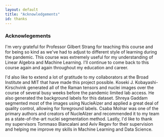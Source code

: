 ```yaml
---
layout: default
title: "Acknowledgements"
id: thanks
---
```


### Acknowlegements

I'm very grateful for Professor Gilbert Strang for teaching this course and for being so kind as we've had to adjust to different style of learning during the pandemic. This course was extremely useful for my understanding of Linear Algebra and Machine Learning. I'll continue to come back to this course again and again throughout my education and career. 

I'd also like to extend a lot of gratitude to my collaborators at the Broad Institute and MIT that have made this project possible. Koseki J. Kobayashi-Kirschvink generated all of the Raman tensors and nuclei images over the course of several busy weeks before the pandemic limited lab access. He also generated the background labels for this dataset.  Shreya Gaddam segmented most of the images using NucleAizer and applied a great deal of quality control, allowing for foreground labels. Csaba Molnar was one of the primary authors and creators of NucleAIzer and recommended it to my team as a state-of-the-art nuclei segmentation method.  Lastly, I'd like to thank my supervisors Tommaso Biancalani and Aviv Regev for their supervision and helping me improve my skills in Machine Learning and Data Science.
